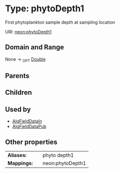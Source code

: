 
# Type: phytoDepth1


First phytoplankton sample depth at sampling location

URI: [neon:phytoDepth1](https://data.neonscience.org/phytoDepth1)


## Domain and Range

None ->  <sub>OPT</sub> [Double](types/Double.md)

## Parents


## Children


## Used by

 * [AlgFieldDataIn](AlgFieldDataIn.md)
 * [AlgFieldDataPub](AlgFieldDataPub.md)

## Other properties

|  |  |  |
| --- | --- | --- |
| **Aliases:** | | phyto depth1 |
| **Mappings:** | | neon:phytoDepth1 |

